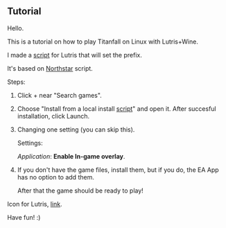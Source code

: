 ## Tutorial
Hello.

This is a tutorial on how to play Titanfall on Linux with Lutris+Wine.

I made a [script](https://github.com/begin-theadventure/lutris-scripts/releases/tag/Titanfall) for Lutris that will set the prefix.

It's based on [Northstar](https://github.com/begin-theadventure/lutris-scripts/tree/main/lutris-scripts/Northstar) script.

Steps:

1. Click + near "Search games".
2. Choose "Install from a local install [script](https://github.com/begin-theadventure/lutris-scripts/releases/download/Titanfall/titanfall-ea-app.json)" and open it. After succesful installation, click Launch.
3. Changing one setting (you can skip this).

    Settings:

    _Application_: **Enable In-game overlay**.

4. If you don't have the game files, install them, but if you do, the EA App has no option to add them.

    After that the game should be ready to play!

Icon for Lutris, [link](https://github.com/begin-theadventure/lutris-scripts/tree/main/lutris-scripts/Titanfall/TitanfallIcon#readme).

Have fun! :)
